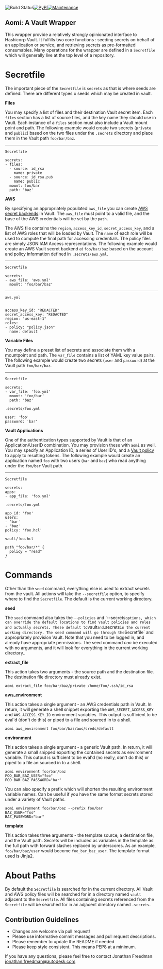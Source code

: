 ![Build Status](https://travis-ci.org/Autodesk/aomi.svg?branch=master)[![PyPI](https://img.shields.io/pypi/v/aomi.svg)](https://pypi.python.org/pypi/aomi)[![Maintenance](https://img.shields.io/maintenance/yes/2016.svg)]()


Aomi: A Vault Wrapper
---------------

This wrapper provide a relatively strongly opinionated interface to Hashicorp Vault. It fulfills two core functions : seeding secrets on behalf of an application or service, and retrieving secrets as pre-formatted consumables. Many operations for the wrapper are defined in a `Secretfile` which will generally live at the top level of a repository.

Secretfile
==========
The important piece of the `Secretfile` is `secrets` as that is where seeds are defined. There are different types o seeds which may be created in vault.

**Files**

You may specify a list of files and their destination Vault secret item. Each `files` section has a list of source files, and the key name they should use in Vault. Each instance of a `files` section must also include a Vault mount point and path.  The following example would create two secrets (`private` and `public`) based on the two files under the `.secrets` directory and place them in the Vault path `foo/bar/baz`.

----
`Secretfile`

```
secrets:
- files:
  - source: id_rsa
    name: private
  - source: id_rsa.pub
    name: public
  mount: foo/bar
  path: 'baz'
```

**AWS**

By specifying an appropriately populated `aws_file` you can create [AWS secret backends](https://www.vaultproject.io/docs/secrets/aws/index.html) in Vault. The `aws_file` must point to a valid file, and the base of the AWS credentials will be set by the `path`.

The AWS file contains the `region`, `access_key_id`, `secret_access_key`, and a list of AWS roles that will be loaded by Vault. The `name` of each role will be used to compute the final path for accessing credentials. The policy files are simply JSON IAM Access representations. The following example would create an AWS Vault secret backend at `foo/bar/baz` based on the account and policy information defined in `.secrets/aws.yml`.

----

`Secretfile`

```
secrets:
- aws_file: 'aws.yml'
  mount: 'foo/bar/baz'
```

----

`aws.yml`

```

access_key_id: "REDACTED"
secret_access_key: "REDACTED"
region: "us-east-1"
roles:
- policy: "policy.json"
  name: default
```

**Variable Files**

You may define a preset list of secrets and associate them with a mountpoint and path. The `var_file` contains a list of YAML key value pairs. The following example would create two secrets (`user` and `password`) at the Vault path `foo/bar/baz`.

----

`Secretfile`

```
secrets:
- var_file: 'foo.yml'
  mount: 'foo/bar'
  path: 'baz'
```

`.secrets/foo.yml`

```
user: 'foo'
password: 'bar'
```

**Vault Applications**

One of the authentication types supported by Vault is that of an Application/UserID combination. You may provision these with `aomi` as well. You may specify an Application ID, a series of User ID's, and a [Vault policy](https://www.vaultproject.io/docs/concepts/policies.html) to apply to resulting tokens. The following example would create an application named `foo` with two users (`bar` and `baz`) who read anything under the `foo/bar` Vault path.

----

`Secretfile`

```
secrets:
apps:
- app_file: 'foo.yml'
```

`.secrets/foo.yml`

```
app_id: 'foo'
users:
- 'bar'
- 'baz'
policy: 'foo.hcl'
```

`vault/foo.hcl`

```
path "foo/bar/*" {
  policy = "read"
}
```

Commands
========

Other than the `seed` command, everything else is used to extract secrets from the vault. All actions will take the `--secretfile` option, to specify where to find the `Secretfile`. The default is the current working directory.

**seed**

The `seed` command also takes the `--policies` and '--secrets` options, which can override the default locations to find Vault policies and roles and actually secrets. These default to `vault` and `.secrets` in the current working directory. The seed command will go through the `Secretfile` and appropriately provision Vault. Note that you need to be logged in, and already have appropriate permissions. The seed command _can_ be executed with no arguments, and it will look for everything in the current working directory..

**extract_file**

This action takes two arguments - the source path and the destination file. The destination file directory must already exist.

`aomi extract_file foo/bar/baz/private /home/foo/.ssh/id_rsa`

**aws_environment**

This action takes a single argument - an AWS credentials path in Vault.  In return, it will generate a shell snippet exporting the `AWS_SECRET_ACCESS_KEY` and `AWS_ACCESS_KEY_ID` environment variables. This output is sufficient to be eval'd (don't do this) or piped to a file and sourced in to a shell.

`aomi aws_environment foo/bar/baz/aws/creds/default`

**environment**

This action takes a single argument - a generic Vault path. In return, it will generate a small snipped exporting the contained secrets as environment variable. This output is sufficient to be eval'd (no really, don't do this) or piped to a file an sourced in to a shell.

```
aomi environment foo/bar/baz
FOO_BAR_BAZ_USER="foo"
FOO_BAR_BAZ_PASSWORD="bar"
```

You can also specify a prefix which will shorten the resulting environment variable names. Can be useful if you have the same format secrets stored under a variety of Vault paths.

```
aomi environment foo/bar/baz --prefix foo/bar
BAZ_USER="foo"
BAZ_PASSWORD="bar"
```

**template**

This action takes three arguments - the template source, a destination file, and the Vault path. Secrets will be included as variables in the template as the full path with forward slashes replaced by underscores. As an example, `foo/bar/baz/user` would become `foo_bar_baz_user`. The template format used is Jinja2.

About Paths
===========

By default the `Secretfile` is searched for in the current directory. All Vault and AWS policy files will be searched for in a directory named `vault` adjacent to the `Secretfile`. All files containing secrets referenced from the `Secretfile` will be searched for in an adjacent directory named `.secrets`.

Contribution Guidelines
-----------------

* Changes are welcome via pull request!
* Please use informative commit messages and pull request descriptions.
* Please remember to update the README if needed
* Please keep style consistent. This means PEP8 at a minimum.

If you have any questions, please feel free to contact Jonathan Freedman <jonathan.freedman@autodesk.com>.
